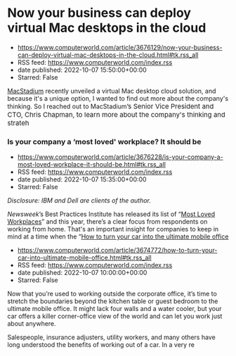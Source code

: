 # Now your business can deploy virtual Mac desktops in the cloud
 - https://www.computerworld.com/article/3676129/now-your-business-can-deploy-virtual-mac-desktops-in-the-cloud.html#tk.rss_all
 - RSS feed: https://www.computerworld.com/index.rss
 - date published: 2022-10-07 15:50:00+00:00
 - Starred: False

<article>
	<section class="page">
<p><a href="https://www.computerworld.com/article/3619228/cloud-based-thin-client-macs-become-a-reality.html" rel="noopener" target="_blank">MacStadium</a> recently unveiled a virtual Mac desktop cloud solution, and because it's a unique option, I wanted to find out more about the company's thinking. So I reached out to MacStadium<span style="font-size: 15px;">’s Senior Vice President and CTO, Chris Chapman, to learn more about the company's thinking and strateh

# Is your company a ‘most loved' workplace? It should be
 - https://www.computerworld.com/article/3676228/is-your-company-a-most-loved-workplace-it-should-be.html#tk.rss_all
 - RSS feed: https://www.computerworld.com/index.rss
 - date published: 2022-10-07 15:35:00+00:00
 - Starred: False

<article>
	<section class="page">
<p><em>Disclosure: IBM and Dell are clients of the author.</em></p><p><em>Newsweek</em>’s Best Practices Institute has released its list of “<a href="https://www.newsweek.com/rankings/americas-100-most-loved-workplaces-2022" rel="noopener nofollow" target="_blank">Most Loved Workplaces</a>” and this year, there’s a clear focus from respondents on working from home. That's an important insight for companies to keep in mind at a time when the “<a href="https://www

# How to turn your car into the ultimate mobile office
 - https://www.computerworld.com/article/3674772/how-to-turn-your-car-into-ultimate-mobile-office.html#tk.rss_all
 - RSS feed: https://www.computerworld.com/index.rss
 - date published: 2022-10-07 10:00:00+00:00
 - Starred: False

<article>
	<section class="page">
<p>Now that you’re used to working outside the corporate office, it’s time to stretch the boundaries beyond the kitchen table or guest bedroom to the ultimate mobile office. It might lack four walls and a water cooler, but your car offers a killer corner-office view of the world and can let you work just about anywhere.</p><p>Salespeople, insurance adjusters, utility workers, and many others have long understood the benefits of working out of a car. In a very re
